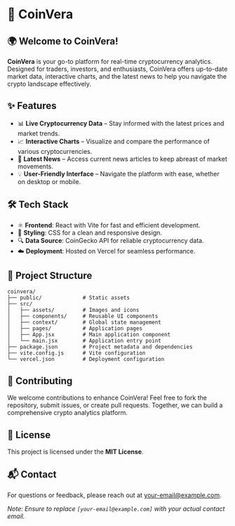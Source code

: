 # 🚀 CoinVera

## 🌍 Welcome to CoinVera!

**CoinVera** is your go-to platform for real-time cryptocurrency analytics. Designed for traders, investors, and enthusiasts, CoinVera offers up-to-date market data, interactive charts, and the latest news to help you navigate the crypto landscape effectively.

## ✨ Features

- 📊 **Live Cryptocurrency Data** – Stay informed with the latest prices and market trends.
- 📈 **Interactive Charts** – Visualize and compare the performance of various cryptocurrencies.
- 📰 **Latest News** – Access current news articles to keep abreast of market movements.
- 💡 **User-Friendly Interface** – Navigate the platform with ease, whether on desktop or mobile.

## 🛠️ Tech Stack

- ⚛️ **Frontend**: React with Vite for fast and efficient development.
- 🎨 **Styling**: CSS for a clean and responsive design.
- 🔍 **Data Source**: CoinGecko API for reliable cryptocurrency data.
- ☁️ **Deployment**: Hosted on Vercel for seamless performance.

## 📂 Project Structure

```
coinvera/
├── public/             # Static assets
├── src/
│   ├── assets/         # Images and icons
│   ├── components/     # Reusable UI components
│   ├── context/        # Global state management
│   ├── pages/          # Application pages
│   ├── App.jsx         # Main application component
│   └── main.jsx        # Application entry point
├── package.json        # Project metadata and dependencies
├── vite.config.js      # Vite configuration
└── vercel.json         # Deployment configuration
```

## 🤝 Contributing

We welcome contributions to enhance CoinVera! Feel free to fork the repository, submit issues, or create pull requests. Together, we can build a comprehensive crypto analytics platform.

## 📜 License

This project is licensed under the **MIT License**.

## 📬 Contact

For questions or feedback, please reach out at [your-email@example.com](mailto:your-email@example.com).

*Note: Ensure to replace `[your-email@example.com]` with your actual contact email.*

